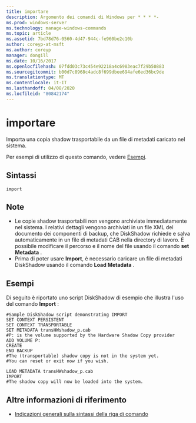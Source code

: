 ```yaml
---
title: importare
description: Argomento dei comandi di Windows per * * * *-
ms.prod: windows-server
ms.technology: manage-windows-commands
ms.topic: article
ms.assetid: 7bd78d76-0560-4d47-944c-fe960be2c10b
author: coreyp-at-msft
ms.author: coreyp
manager: dongill
ms.date: 10/16/2017
ms.openlocfilehash: 07fdd03c73c454e92218a4c6983eac7f29b50883
ms.sourcegitcommit: b00d7c8968c4adc8f699dbee694afe6ed36bc9de
ms.translationtype: MT
ms.contentlocale: it-IT
ms.lasthandoff: 04/08/2020
ms.locfileid: "80842174"
---
```

# <a name="import"></a>importare



Importa una copia shadow trasportabile da un file di metadati caricato nel sistema.

Per esempi di utilizzo di questo comando, vedere [Esempi](#BKMK_examples).

## <a name="syntax"></a>Sintassi

```
import
```

## <a name="remarks"></a>Note

-   Le copie shadow trasportabili non vengono archiviate immediatamente nel sistema. I relativi dettagli vengono archiviati in un file XML del documento dei componenti di backup, che DiskShadow richiede e salva automaticamente in un file di metadati CAB nella directory di lavoro. È possibile modificare il percorso e il nome del file usando il comando **set Metadata** .
-   Prima di poter usare **Import**, è necessario caricare un file di metadati DiskShadow usando il comando **Load Metadata** .

## <a name="examples"></a><a name=BKMK_examples></a>Esempi

Di seguito è riportato uno script DiskShadow di esempio che illustra l'uso del comando **Import** :
```
#Sample DiskShadow script demonstrating IMPORT
SET CONTEXT PERSISTENT
SET CONTEXT TRANSPORTABLE
SET METADATA transHWshadow_p.cab
#P: is the volume supported by the Hardware Shadow Copy provider
ADD VOLUME P:
CREATE
END BACKUP
#The (transportable) shadow copy is not in the system yet.
#You can reset or exit now if you wish.

LOAD METADATA transHWshadow_p.cab
IMPORT
#The shadow copy will now be loaded into the system.
```

## <a name="additional-references"></a>Altre informazioni di riferimento

- [Indicazioni generali sulla sintassi della riga di comando](command-line-syntax-key.md)